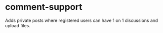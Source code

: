 comment-support
===============

Adds private posts where registered users can have 1 on 1 discussions and upload files.
